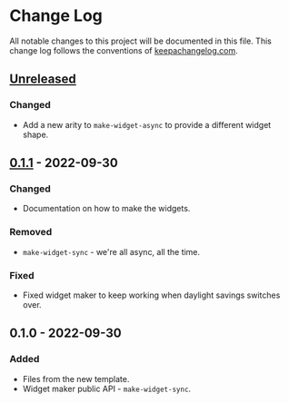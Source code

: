 # Change Log
All notable changes to this project will be documented in this file. This change log follows the conventions of [keepachangelog.com](http://keepachangelog.com/).

## [Unreleased]
### Changed
- Add a new arity to `make-widget-async` to provide a different widget shape.

## [0.1.1] - 2022-09-30
### Changed
- Documentation on how to make the widgets.

### Removed
- `make-widget-sync` - we're all async, all the time.

### Fixed
- Fixed widget maker to keep working when daylight savings switches over.

## 0.1.0 - 2022-09-30
### Added
- Files from the new template.
- Widget maker public API - `make-widget-sync`.

[Unreleased]: https://sourcehost.site/your-name/atom-basics/compare/0.1.1...HEAD
[0.1.1]: https://sourcehost.site/your-name/atom-basics/compare/0.1.0...0.1.1
